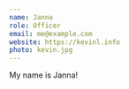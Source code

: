 ```yaml
---
name: Janna
role: Officer
email: me@example.com
website: https://kevinl.info
photo: kevin.jpg
---
```


My name is Janna!
